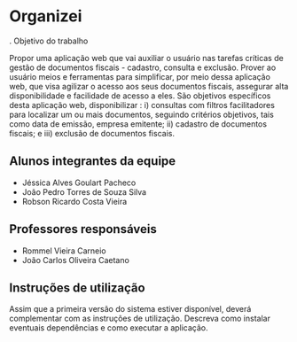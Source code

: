 # Organizei

. Objetivo do trabalho

Propor uma aplicação web que vai auxiliar o usuário nas tarefas críticas de
gestão de documentos fiscais - cadastro, consulta e exclusão. Prover ao usuário
meios e ferramentas para simplificar, por meio dessa aplicação web, que visa
agilizar o acesso aos seus documentos fiscais, assegurar alta disponibilidade e
facilidade de acesso a eles.
São objetivos específicos desta aplicação web, disponibilizar : i) consultas
com filtros facilitadores para localizar um ou mais documentos, seguindo critérios
objetivos, tais como data de emissão, empresa emitente; ii) cadastro de documentos
fiscais; e iii) exclusão de documentos fiscais.

## Alunos integrantes da equipe

* Jéssica Alves Goulart Pacheco
* João Pedro Torres de Souza Silva
* Robson Ricardo Costa Vieira

## Professores responsáveis

* Rommel Vieira Carneio
* João Carlos Oliveira Caetano

## Instruções de utilização

Assim que a primeira versão do sistema estiver disponível, deverá complementar com as instruções de utilização. Descreva como instalar eventuais dependências e como executar a aplicação.
